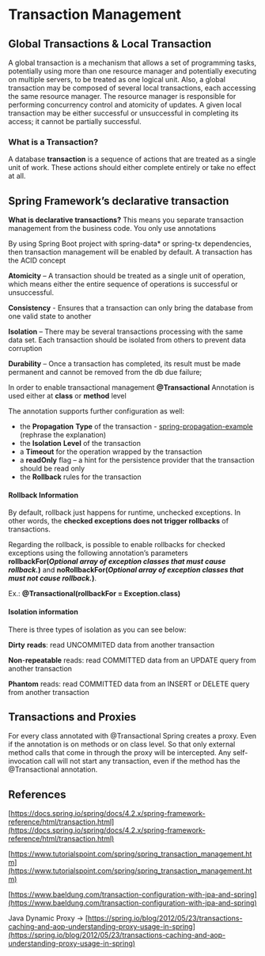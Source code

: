 # Transaction Management

## Global Transactions & Local Transaction
A global transaction is a mechanism that allows a set of programming tasks, potentially using more than one resource manager and potentially executing on multiple servers, to be treated as one logical unit. Also, a global transaction may be composed of several local transactions, each accessing the same resource manager. The resource manager is responsible for performing concurrency control and atomicity of updates. A given local transaction may be either successful or unsuccessful in completing its access; it cannot be partially successful.

### What is a Transaction?
A database **transaction** is a sequence of actions that are treated as a single unit of work. These actions should either complete entirely or take no effect at all.

## Spring Framework’s declarative transaction
**What is declarative transactions?** This means you separate transaction management from the business code. You only use annotations

By using Spring Boot project with spring-data* or spring-tx dependencies, then transaction management will be enabled by default. A transaction has the ACID concept

**Atomicity** – A transaction should be treated as a single unit of operation, which means either the entire sequence of operations is successful or unsuccessful.

**Consistency** - Ensures that a transaction can only bring the database from one valid state to another

**Isolation** – There may be several transactions processing with the same data set. Each transaction should be isolated from others to prevent data corruption

**Durability** – Once a transaction has completed, its result must be made permanent and cannot be removed from the db due failure;

In order to enable transactional management **@Transactional** Annotation is used either at **class** or **method** level

The annotation supports further configuration as well:

-   the **Propagation** **Type** of the transaction - [spring-propagation-example](https://stackoverflow.com/questions/25076718/spring-propagation-examples-in-laymans-terms/25083505#25083505) (rephrase the explanation)
-   the **Isolation** **Level** of the transaction
-   a **Timeout** for the operation wrapped by the transaction
-   a **readOnly** flag – a hint for the persistence provider that the transaction should be read only
-   the **Rollback** rules for the transaction

#### Rollback Information
 By default, rollback just happens for runtime, unchecked exceptions. In other words, the **checked exceptions does not trigger rollbacks** of transactions.

Regarding the rollback, is possible to enable rollbacks for checked exceptions using the following annotation’s parameters **rollbackFor(*Optional array of exception classes that must cause rollback.*)** and **noRollbackFor(*Optional array of exception classes that must not cause rollback.*)**.

Ex.: **@Transactional(rollbackFor = Exception.class)**

#### Isolation information
There is three types of isolation as you can see below:

**Dirty** **reads**: read UNCOMMITED data from another transaction

**Non**-**repeatable** reads: read COMMITTED data from an UPDATE query from another transaction

**Phantom** reads: read COMMITTED data from an INSERT or DELETE query from another transaction

## Transactions and Proxies

For every class annotated with @Transactional Spring creates a proxy. Even if the annotation is on methods or on class level. So that only external method calls that come in through the proxy will be intercepted. Any self-invocation call will not start any transaction, even if the method has the @Transactional annotation.

## References
[https://docs.spring.io/spring/docs/4.2.x/spring-framework-reference/html/transaction.html](https://docs.spring.io/spring/docs/4.2.x/spring-framework-reference/html/transaction.html)

[https://www.tutorialspoint.com/spring/spring_transaction_management.htm](https://www.tutorialspoint.com/spring/spring_transaction_management.htm)

[https://www.baeldung.com/transaction-configuration-with-jpa-and-spring](https://www.baeldung.com/transaction-configuration-with-jpa-and-spring)

Java Dynamic Proxy -> [https://spring.io/blog/2012/05/23/transactions-caching-and-aop-understanding-proxy-usage-in-spring](https://spring.io/blog/2012/05/23/transactions-caching-and-aop-understanding-proxy-usage-in-spring)
